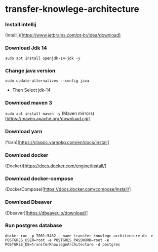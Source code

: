 # transfer-knowlege-architecture

### Install intellij

(Intellij)[https://www.jetbrains.com/pt-br/idea/download]

### Download Jdk 14

```sudo apt install openjdk-14-jdk -y```

### Change java version

```sudo update-alternatives --config java```
- Then Select jdk-14

### Download maven 3

```sudo apt install maven -y```
(Maven mirrors)[https://maven.apache.org/download.cgi]

### Download yarn 

(Yarn)[https://classic.yarnpkg.com/en/docs/install]

### Download docker

(Docker)[https://docs.docker.com/engine/install/]

### Download docker-compose

(DockerCompose)[https://docs.docker.com/compose/install/]

### Download Dbeaver

(Dbeaver)[https://dbeaver.io/download/]

### Run postgres database

```docker run -p 7001:5432 --name transfer-knowlege-architecture-db -e POSTGRES_USER=root -e POSTGRES_PASSWORD=root -e POSTGRES_DB=transferKnowlegeArchitecture -d postgres```